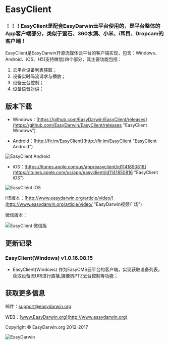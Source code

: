 # EasyClient #

### ！！！EasyClient是配套EasyDarwin云平台使用的，是平台整体的App客户端部分，类似于萤石、360水滴、小米、i耳目、Dropcam的客户端！ ###

EasyClient是EasyDarwin开源流媒体云平台的客户端实现，包含：Windows、Android、iOS、H5(支持微信)四个部分，其主要功能包括：

1. 云平台设备列表获取；
2. 设备实时码流请求与播放；
3. 设备云台控制；
4. 设备语音对讲；

## 版本下载 ##

- Windows：[https://github.com/EasyDarwin/EasyClient/releases](https://github.com/EasyDarwin/EasyClient/releases "EasyClient Windows")

- Android：[http://fir.im/EasyClient](http://fir.im/EasyClient "EasyClient Android")

![EasyClient Android](http://www.easydarwin.org/github/images/firimeasyclientandroid.png)

- iOS：[https://itunes.apple.com/us/app/easyclient/id1141850816](https://itunes.apple.com/us/app/easyclient/id1141850816 "EasyClient iOS")

![EasyClient iOS](http://www.easydarwin.org/github/images/firimeasyclientios.png)

H5版本：[http://www.easydarwin.org/article/video/](http://www.easydarwin.org/article/video/ "EasyDarwin视频广场")

微信版本：

![EasyClient 微信版](http://www.easydarwin.org/github/images/qrcode_for_ucbaby.jpg)

## 更新记录 ##

### EasyClient(Windows) v1.0.16.08.15 ###

* EasyClient(Windows) 作为EasyCMS云平台的客户端，实现获取设备列表，获取设备流URI进行直播,摄像机PTZ云台控制等功能；


## 获取更多信息 ##

邮件：[support@easydarwin.org](mailto:support@easydarwin.org) 

WEB：[www.EasyDarwin.org](http://www.easydarwin.org)

Copyright &copy; EasyDarwin.org 2012-2017

![EasyDarwin](http://www.easydarwin.org/skin/easydarwin/images/wx_qrcode.jpg)
